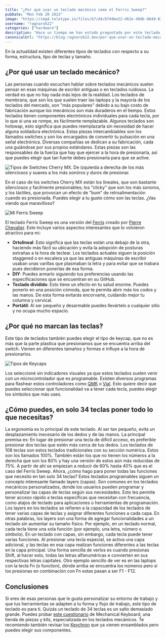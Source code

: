```yaml
---
title: "¿Por qué usar un teclado mecánico como el Ferris Sweep?"
pubDate: "Mon Feb 20 2023"
image: "https://img4.teletype.in/files/b7/d4/b7d4be22-d62e-49db-8849-83db8aaefceb.png"
username: "ragnarok22"
categories: ["hardware"]
description: "Hace un tiempo me han estado preguntado por este teclado tan raro que llevo usando casi un año. Primero, he de advertirles que el mundo de los teclados mecánicos es bastante amplio y el de los teclados DIY (Do it Yourself) aún más."
canonicalUrl: "https://blog.ragnarok22.dev/por-que-usar-un-teclado-mecanico-ferris-sweep"
---
```


En la actualidad existen diferentes tipos de teclados con respecto a su forma, estructura, tipo de teclas y tamaño.

## ¿Por qué usar un teclado mecánico?
Las personas cuando escuchan hablar sobre teclados mecánicos suelen pensar en esas máquinas de escribir antiguas o en teclados ruidosos.
La verdad es que no hay nada más lejos de la realidad. Los teclados de membrana, que son los que suelen traer las laptops y la mayoría de los teclados del mercado, son "más populares" debido a su bajo costo de fabricación aunque los mecánicos son más duraderos en el tiempo.
Estos teclados tienen componentes electrónicos individuales para cada tecla, por lo que si una se rompe, es fácilmente remplazable. Algunos teclados son hotswap, esto significa que puedes reemplazarla sin necesidad de hacer alguna soldadura electrónica.
Estas piezas intercambiables son los llamados switches y son los encargados de convertir tu pulsación en una señal electrónica. Diversas compañías se dedican a su fabricación, cada una guiándose por sus propios estándares. Estas piezas son las responsables de la fuerza que hay que ejercer a la hora de presionarla, así que puedes elegir que tan fuerte debes presionarla para que se active.

![Tipos de Switches Cherry MX. De izquierda a derecha de los más silenciosos y suaves a los más sonóros y duros de presionar.](https://user-images.githubusercontent.com/8838803/220158151-de3bbdd7-e08e-4977-aba0-ddb446a92ebf.png)

En el caso de los switches Cherry MX están los lineales, que son bastante silenciosos y facilmente presionables; los "clicky" que son los más sonoros, y los táctiles, que provocan un efecto de "bum" de retroalimentación cuando es presionada. Puedes elegir a tu gusto cómo son las teclas. ¿Vas viendo que maravilloso?

![Mi Ferris Sweep](https://user-images.githubusercontent.com/8838803/220158347-97925c54-8cb4-4fc0-b786-88c9593f72eb.png)

El teclado Ferris Sweep es una versión del [Ferris](https://github.com/pierrechevalier83/ferris) creado por [Pierre Chevalier](https://github.com/pierrechevalier83/). Este incluye varios aspectos interesantes que lo volvieron atractivo para mi:

- **Ortolineal**: Esto significa que las teclas están una debajo de la otra, haciendo más fácil su ubicación y evita la adopción de posturas extrañas a la hora de teclear. Los teclados actuales siguen la posición staggered o en escalera ya que las antiguas máquinas de escribir usaban unas varillas que plasmaban la letra y para evitar que se trabara pues decidieron ponerlas de esa forma.
- **DIY**: Puedes armarlo siguiendo tus preferencias usando las especificaciones que se encuentran en su GitHub.
- **Teclado dividido**: Esto tiene un efecto en tu salud enorme. Puedes ponerlo en una posición cómoda, que te permita abrir más los codos y las manos. De esta forma evitarás encorvarte, cuidando mejor tu columna y cervical.
- **Portátil**: Al ser pequeño y desarmable puedes llevártelo a cualquier sitio y no ocupa mucho espacio.

## ¿Por qué no marcan las teclas?
Este tipo de teclados también puedes elegir el tipo de keycap, que no es más que la parte plastica que presionamos que se encuentra arriba del switch. Vienen en diferentes tamaños y formas e influye a la hora de presionarlos.

![Tipos de Keycaps](https://user-images.githubusercontent.com/8838803/220158897-ea96448e-1623-4621-95e1-9cb75c02d3e6.png)

Los seleccioné sin indicadores visuales ya que estos teclados suelen venir con un microcontrolador que es programable. Existen diversos programas para flashear estos controladores como [QMK](https://qmk.fm/) o [Vial](https://get.vial.today/).
Esto quiere decir que puedes seleccionar qué funcionalidad va a tener cada tecla, puedes elegir los símbolos que más uses.

## ¿Cómo puedes, en solo 34 teclas poner todo lo que necesitas?
La ergonomía es lo principal de este teclado. Al ser tan pequeño, evita un desplazamiento inecesario de los dedos y de las manos. La principal premisa es: En lugar de presionar una tecla de difícil acceso, es preferible presionar dos teclas que estén más cerca de tus dedos.
Los teclados de 108 teclas son estos teclados tradicionales con su sección numérica. Estos son los llamados 100%. También están los que no tienen los números a la derecha que son los 80% y hay una versión de estos aún más reducidas de 75%.
A partir de ahí se empiezan a reducir de 60% hasta 40% que es el caso del Ferris Sweep. Ahora, ¿cómo hago para poner todas las funciones que necesito en tan solo 34 teclas?
Estos teclados programables siguen un concepto interesante llamado layers (capas). Son comunes en los teclados mecánicos personalizados, donde los usuarios pueden programar y personalizar las capas de teclas según sus necesidades. Esto les permite tener acceso rápido a teclas específicas que necesitan con frecuencia, como atajos de teclado para aplicaciones o herramientas de programación.
Los layers en los teclados se refieren a la capacidad de los teclados de tener varias capas de teclas y asignar diferentes funciones a cada capa. En otras palabras, los layers son una forma de agregar funcionalidades a un teclado sin aumentar su tamaño físico.
Por ejemplo, en un teclado normal, cada tecla tiene una sola función (por ejemplo, una letra, número o símbolo). En un teclado con capas, sin embargo, cada tecla puede tener varias funciones. Al presionar una tecla especial, se activa una capa adicional, y las teclas en esa capa realizan funciones diferentes a las teclas en la capa principal.
Una forma sencilla de verlos es cuando presionas Shift, al hacer esto, todas las letras alfanuméricas e convierten en sus respectivas letras capitales. Otro ejemplo sencillo de ver es en las laptops con la tecla Fn (o function), dónde arriba se encuentra los números pero si los presionas en combinación con Fn estas pasan a ser F1 - F12.

## Conclusiones
Si eres de esas personas que le gusta personalizar su entorno de trabajo y que tus herramientas se adapten a tu forma y flujo de trabajo, este tipo de teclado es para ti.
Quizás un teclado de 34 teclas es un salto demasiado grande. Puedes probar [este cuestionario](https://mechanicalkeyboards.com/keyboard_guide.php) de Mechanical Keyboard, una tienda de piezas y kits, especializada en los teclados mecánicos. Te recomiendo también revisar los [Keychron](https://www.keychron.com/) que ya vienen ensamblados pero puedes elegir sus componentes.
